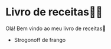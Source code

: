 # Livro de receitas:man_cook:

Olá! Bem vindo ao meu livro de receitas:wave:

- Strogonoff de frango
